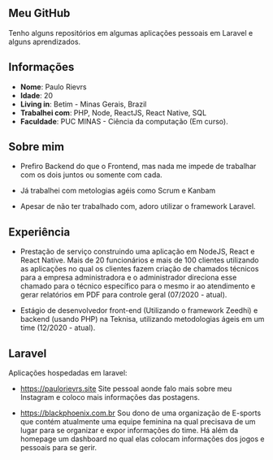 ## Meu GitHub

Tenho alguns repositórios em algumas aplicações pessoais em Laravel e alguns aprendizados.

## Informações

* **Nome**: Paulo Rievrs
* **Idade**: 20
* **Living in**: Betim - Minas Gerais, Brazil
* **Trabalhei com**: PHP, Node, ReactJS, React Native, SQL
* **Faculdade**: PUC MINAS - Ciência da computação (Em curso).

## Sobre mim

* Prefiro Backend do que o Frontend, mas nada me impede de trabalhar com os dois juntos ou somente com cada.

* Já trabalhei com metologias agéis como Scrum e Kanbam

* Apesar de não ter trabalhado com, adoro utilizar o framework Laravel. 
  
 ## Experiência
 
* Prestação de serviço construindo uma aplicação em NodeJS, React e React Native. Mais
de 20 funcionários e mais de 100 clientes utilizando as aplicações no qual os clientes
fazem criação de chamados técnicos para a empresa administradora e o administrador
direciona esse chamado para o técnico específico para o mesmo ir ao atendimento e
gerar relatórios em PDF para controle geral (07/2020 - atual).

* Estágio de desenvolvedor front-end (Utilizando o framework Zeedhi) e backend (usando PHP) na Teknisa, utilizando metodologias ágeis em um time (12/2020 - atual).
  
## Laravel

Aplicações hospedadas em laravel:

* https://paulorievrs.site
  Site pessoal aonde falo mais sobre meu Instagram e coloco mais informações das postagens.
 
* https://blackphoenix.com.br
  Sou dono de uma organização de E-sports que contém atualmente uma equipe feminina na qual precisava de um lugar para se organizar e expor informações do time. Há além da homepage um dashboard no qual elas colocam informações dos jogos e pessoais para se gerir.
